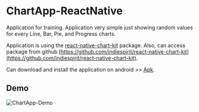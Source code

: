 # ChartApp-ReactNative

Application for training. Application very simple just showing random values for every Line, Bar, Pie, and Progress charts.

Application is using the [react-native-chart-kit](https://www.npmjs.com/package/react-native-chart-kit/v/6.12.0) package. Also, can access package from github [https://github.com/indiespirit/react-native-chart-kit](https://github.com/indiespirit/react-native-chart-kit).

Can download and install the application on android >> [Apk](https://github.com/TahaGitHub/ChartApp-ReactNative/tree/master/apk).

## Demo

![ChartApp-Demo](https://user-images.githubusercontent.com/68125916/170146874-7c773662-625e-4bbf-a7ca-885fa31cb233.gif)

